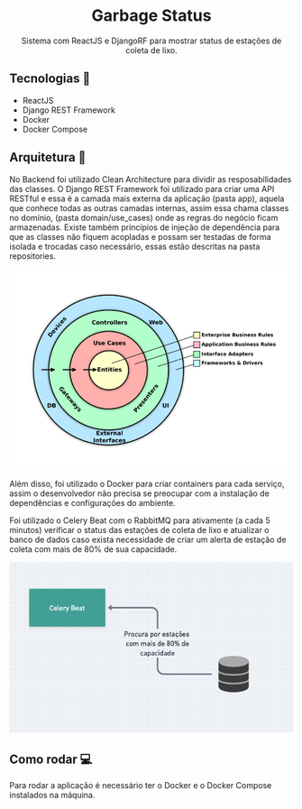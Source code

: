 <h1 align="center">Garbage Status</h1>
<p align="center"> Sistema com ReactJS e DjangoRF para mostrar status de estações de coleta de lixo.</p>


## Tecnologias :rocket: 
- ReactJS
- Django REST Framework
- Docker
- Docker Compose

## Arquitetura :triangular_ruler:
No Backend foi utilizado Clean Architecture para dividir as resposabilidades das classes. O Django REST Framework foi utilizado para criar uma API RESTful e essa é a camada mais externa da aplicação (pasta app), aquela que conhece todas as outras camadas internas, assim essa chama classes no domínio, (pasta domain/use_cases) onde as regras do negócio ficam armazenadas. Existe também princípios de injeção de dependência para que as classes não fiquem acopladas e possam ser testadas de forma isolada e trocadas caso necessário, essas estão descritas na pasta repositories.

<p align="center">
    <kbd>
        <img src="docs/clean-arch.png" alt="clean-arch">
    </kbd>
</p>

Além disso, foi utilizado o Docker para criar containers para cada serviço, assim o desenvolvedor não precisa se preocupar com a instalação de dependências e configurações do ambiente.

Foi utilizado o Celery Beat com o RabbitMQ para ativamente (a cada 5 minutos) verificar o status das estações de coleta de lixo e atualizar o banco de dados caso exista necessidade de criar um alerta de estação de coleta com mais de 80% de sua capacidade.

<p align="center">
    <kbd>
        <img src="docs/celery-arch.png" alt="clean-arch">
    </kbd>
</p>


## Como rodar :computer:
Para rodar a aplicação é necessário ter o Docker e o Docker Compose instalados na máquina.

